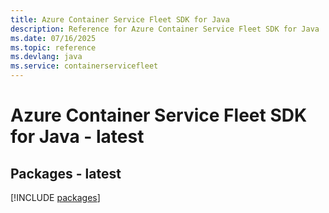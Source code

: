 ```yaml
---
title: Azure Container Service Fleet SDK for Java
description: Reference for Azure Container Service Fleet SDK for Java
ms.date: 07/16/2025
ms.topic: reference
ms.devlang: java
ms.service: containerservicefleet
---
```

# Azure Container Service Fleet SDK for Java - latest
## Packages - latest
[!INCLUDE [packages](container-service-fleet-index.md)]